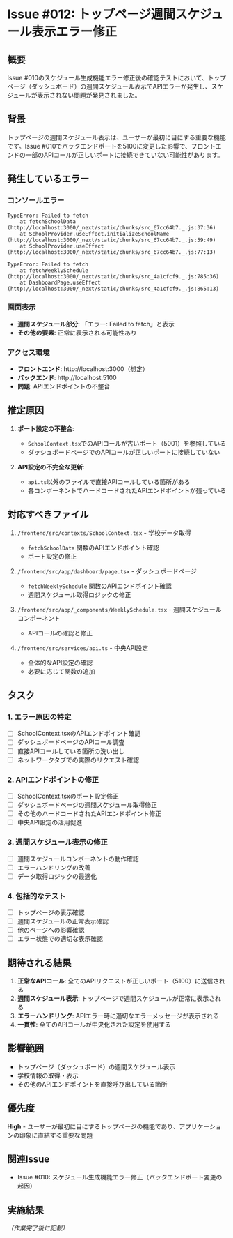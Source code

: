 # Issue #012: トップページ週間スケジュール表示エラー修正

## 概要

Issue #010のスケジュール生成機能エラー修正後の確認テストにおいて、トップページ（ダッシュボード）の週間スケジュール表示でAPIエラーが発生し、スケジュールが表示されない問題が発見されました。

## 背景

トップページの週間スケジュール表示は、ユーザーが最初に目にする重要な機能です。Issue #010でバックエンドポートを5100に変更した影響で、フロントエンドの一部のAPIコールが正しいポートに接続できていない可能性があります。

## 発生しているエラー

### コンソールエラー
```
TypeError: Failed to fetch
    at fetchSchoolData (http://localhost:3000/_next/static/chunks/src_67cc64b7._.js:37:36)
    at SchoolProvider.useEffect.initializeSchoolName (http://localhost:3000/_next/static/chunks/src_67cc64b7._.js:59:49)
    at SchoolProvider.useEffect (http://localhost:3000/_next/static/chunks/src_67cc64b7._.js:77:13)

TypeError: Failed to fetch
    at fetchWeeklySchedule (http://localhost:3000/_next/static/chunks/src_4a1cfcf9._.js:785:36)
    at DashboardPage.useEffect (http://localhost:3000/_next/static/chunks/src_4a1cfcf9._.js:865:13)
```

### 画面表示
- **週間スケジュール部分**: 「エラー: Failed to fetch」と表示
- **その他の要素**: 正常に表示される可能性あり

### アクセス環境
- **フロントエンド**: http://localhost:3000（想定）
- **バックエンド**: http://localhost:5100
- **問題**: APIエンドポイントの不整合

## 推定原因

1. **ポート設定の不整合**: 
   - `SchoolContext.tsx`でのAPIコールが古いポート（5001）を参照している
   - ダッシュボードページでのAPIコールが正しいポートに接続していない

2. **API設定の不完全な更新**:
   - `api.ts`以外のファイルで直接APIコールしている箇所がある
   - 各コンポーネントでハードコードされたAPIエンドポイントが残っている

## 対応すべきファイル

1. `/frontend/src/contexts/SchoolContext.tsx` - 学校データ取得
   - `fetchSchoolData` 関数のAPIエンドポイント確認
   - ポート設定の修正

2. `/frontend/src/app/dashboard/page.tsx` - ダッシュボードページ
   - `fetchWeeklySchedule` 関数のAPIエンドポイント確認
   - 週間スケジュール取得ロジックの修正

3. `/frontend/src/app/_components/WeeklySchedule.tsx` - 週間スケジュールコンポーネント
   - APIコールの確認と修正

4. `/frontend/src/services/api.ts` - 中央API設定
   - 全体的なAPI設定の確認
   - 必要に応じて関数の追加

## タスク

### 1. エラー原因の特定

- [ ] SchoolContext.tsxのAPIエンドポイント確認
- [ ] ダッシュボードページのAPIコール調査
- [ ] 直接APIコールしている箇所の洗い出し
- [ ] ネットワークタブでの実際のリクエスト確認

### 2. APIエンドポイントの修正

- [ ] SchoolContext.tsxのポート設定修正
- [ ] ダッシュボードページの週間スケジュール取得修正
- [ ] その他のハードコードされたAPIエンドポイント修正
- [ ] 中央API設定の活用促進

### 3. 週間スケジュール表示の修正

- [ ] 週間スケジュールコンポーネントの動作確認
- [ ] エラーハンドリングの改善
- [ ] データ取得ロジックの最適化

### 4. 包括的なテスト

- [ ] トップページの表示確認
- [ ] 週間スケジュールの正常表示確認
- [ ] 他のページへの影響確認
- [ ] エラー状態での適切な表示確認

## 期待される結果

1. **正常なAPIコール**: 全てのAPIリクエストが正しいポート（5100）に送信される
2. **週間スケジュール表示**: トップページで週間スケジュールが正常に表示される
3. **エラーハンドリング**: APIエラー時に適切なエラーメッセージが表示される
4. **一貫性**: 全てのAPIコールが中央化された設定を使用する

## 影響範囲

- トップページ（ダッシュボード）の週間スケジュール表示
- 学校情報の取得・表示
- その他のAPIエンドポイントを直接呼び出している箇所

## 優先度

**High** - ユーザーが最初に目にするトップページの機能であり、アプリケーションの印象に直結する重要な問題

## 関連Issue

- Issue #010: スケジュール生成機能エラー修正（バックエンドポート変更の起因）

## 実施結果

_（作業完了後に記載）_